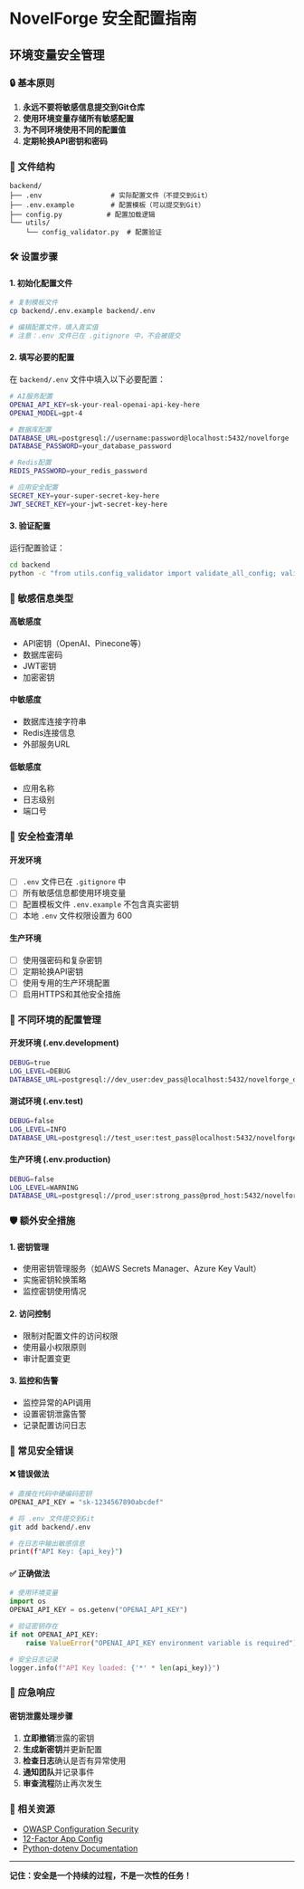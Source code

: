 # NovelForge 安全配置指南

## 环境变量安全管理

### 🔒 基本原则

1. **永远不要将敏感信息提交到Git仓库**
2. **使用环境变量存储所有敏感配置**
3. **为不同环境使用不同的配置值**
4. **定期轮换API密钥和密码**

### 📁 文件结构

```
backend/
├── .env                 # 实际配置文件（不提交到Git）
├── .env.example         # 配置模板（可以提交到Git）
├── config.py           # 配置加载逻辑
└── utils/
    └── config_validator.py  # 配置验证
```

### 🛠️ 设置步骤

#### 1. 初始化配置文件

```bash
# 复制模板文件
cp backend/.env.example backend/.env

# 编辑配置文件，填入真实值
# 注意：.env 文件已在 .gitignore 中，不会被提交
```

#### 2. 填写必要的配置

在 `backend/.env` 文件中填入以下必要配置：

```bash
# AI服务配置
OPENAI_API_KEY=sk-your-real-openai-api-key-here
OPENAI_MODEL=gpt-4

# 数据库配置
DATABASE_URL=postgresql://username:password@localhost:5432/novelforge
DATABASE_PASSWORD=your_database_password

# Redis配置
REDIS_PASSWORD=your_redis_password

# 应用安全配置
SECRET_KEY=your-super-secret-key-here
JWT_SECRET_KEY=your-jwt-secret-key-here
```

#### 3. 验证配置

运行配置验证：

```bash
cd backend
python -c "from utils.config_validator import validate_all_config; validate_all_config()"
```

### 🔐 敏感信息类型

#### 高敏感度
- API密钥（OpenAI、Pinecone等）
- 数据库密码
- JWT密钥
- 加密密钥

#### 中敏感度
- 数据库连接字符串
- Redis连接信息
- 外部服务URL

#### 低敏感度
- 应用名称
- 日志级别
- 端口号

### 🚨 安全检查清单

#### 开发环境
- [ ] `.env` 文件已在 `.gitignore` 中
- [ ] 所有敏感信息都使用环境变量
- [ ] 配置模板文件 `.env.example` 不包含真实密钥
- [ ] 本地 `.env` 文件权限设置为 600

#### 生产环境
- [ ] 使用强密码和复杂密钥
- [ ] 定期轮换API密钥
- [ ] 使用专用的生产环境配置
- [ ] 启用HTTPS和其他安全措施

### 🔧 不同环境的配置管理

#### 开发环境 (.env.development)
```bash
DEBUG=true
LOG_LEVEL=DEBUG
DATABASE_URL=postgresql://dev_user:dev_pass@localhost:5432/novelforge_dev
```

#### 测试环境 (.env.test)
```bash
DEBUG=false
LOG_LEVEL=INFO
DATABASE_URL=postgresql://test_user:test_pass@localhost:5432/novelforge_test
```

#### 生产环境 (.env.production)
```bash
DEBUG=false
LOG_LEVEL=WARNING
DATABASE_URL=postgresql://prod_user:strong_pass@prod_host:5432/novelforge_prod
```

### 🛡️ 额外安全措施

#### 1. 密钥管理
- 使用密钥管理服务（如AWS Secrets Manager、Azure Key Vault）
- 实施密钥轮换策略
- 监控密钥使用情况

#### 2. 访问控制
- 限制对配置文件的访问权限
- 使用最小权限原则
- 审计配置变更

#### 3. 监控和告警
- 监控异常的API调用
- 设置密钥泄露告警
- 记录配置访问日志

### 🚫 常见安全错误

#### ❌ 错误做法
```bash
# 直接在代码中硬编码密钥
OPENAI_API_KEY = "sk-1234567890abcdef"

# 将 .env 文件提交到Git
git add backend/.env

# 在日志中输出敏感信息
print(f"API Key: {api_key}")
```

#### ✅ 正确做法
```python
# 使用环境变量
import os
OPENAI_API_KEY = os.getenv("OPENAI_API_KEY")

# 验证密钥存在
if not OPENAI_API_KEY:
    raise ValueError("OPENAI_API_KEY environment variable is required")

# 安全日志记录
logger.info(f"API Key loaded: {'*' * len(api_key)}")
```

### 📝 应急响应

#### 密钥泄露处理步骤
1. **立即撤销**泄露的密钥
2. **生成新密钥**并更新配置
3. **检查日志**确认是否有异常使用
4. **通知团队**并记录事件
5. **审查流程**防止再次发生

### 🔗 相关资源

- [OWASP Configuration Security](https://owasp.org/www-project-top-ten/2017/A6_2017-Security_Misconfiguration)
- [12-Factor App Config](https://12factor.net/config)
- [Python-dotenv Documentation](https://python-dotenv.readthedocs.io/)

---

**记住：安全是一个持续的过程，不是一次性的任务！**
